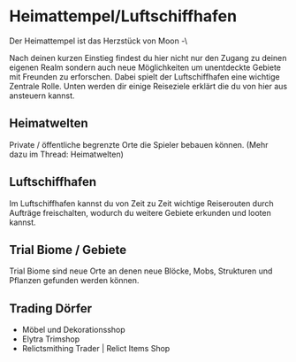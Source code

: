 # Heimattempel/Luftschiffhafen

Der Heimattempel ist das Herzstück von Moon -\ &#x20;

Nach deinen kurzen Einstieg findest du hier nicht nur den Zugang zu deinen eigenen Realm sondern auch neue Möglichkeiten um unentdeckte Gebiete mit Freunden zu erforschen. Dabei spielt der Luftschiffhafen eine wichtige Zentrale Rolle. Unten werden dir einige Reiseziele erklärt die du von hier aus ansteuern kannst.

## Heimatwelten

Private / öffentliche begrenzte Orte die Spieler bebauen können. (Mehr dazu im Thread: Heimatwelten)

## Luftschiffhafen

Im Luftschiffhafen kannst du von Zeit zu Zeit wichtige Reiserouten durch Aufträge freischalten, wodurch du weitere Gebiete erkunden und looten kannst.&#x20;

## Trial Biome / Gebiete

Trial Biome sind neue Orte an denen neue Blöcke, Mobs, Strukturen und Pflanzen gefunden werden können.&#x20;

## Trading Dörfer



* Möbel und Dekorationsshop
* Elytra Trimshop
* Relictsmithing Trader | Relict Items Shop

